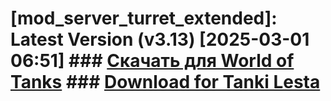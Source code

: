 # [mod_server_turret_extended]: Latest Version (v3.13) [2025-03-01 06:51] ### [**Скачать для World of Tanks**](https://github.com/spoter/spoter-mods/releases/download/latest/mod_server_turret_extended.zip) ### [**Download for Tanki Lesta**](https://github.com/spoter/spoter-mods/releases/download/latest/mod_server_turret_extended_RU.zip) #



